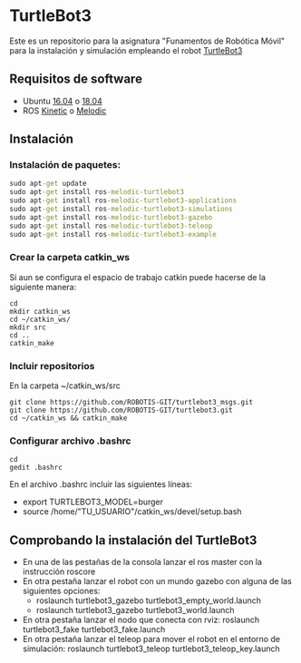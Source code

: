 # TurtleBot3
Este es un repositorio para la asignatura "Funamentos de Robótica Móvil" para la instalación y simulación empleando el robot [TurtleBot3](https://emanual.robotis.com/docs/en/platform/turtlebot3/overview/)

## Requisitos de software
* Ubuntu [16.04](https://releases.ubuntu.com/16.04/) o [18.04](https://releases.ubuntu.com/18.04/)
* ROS [Kinetic](http://wiki.ros.org/kinetic) o [Melodic](http://wiki.ros.org/melodic)

## Instalación
### Instalación de paquetes:
```bat
sudo apt-get update
sudo apt-get install ros-melodic-turtlebot3
sudo apt-get install ros-melodic-turtlebot3-applications
sudo apt-get install ros-melodic-turtlebot3-simulations
sudo apt-get install ros-melodic-turtlebot3-gazebo
sudo apt-get install ros-melodic-turtlebot3-teleop
sudo apt-get install ros-melodic-turtlebot3-example
```

### Crear la carpeta catkin_ws
Si aun se configura el espacio de trabajo catkin puede hacerse de la siguiente manera:
```
cd
mkdir catkin_ws
cd ~/catkin_ws/
mkdir src
cd ..
catkin_make
```
### Incluir repositorios
En la carpeta ~/catkin_ws/src
```
git clone https://github.com/ROBOTIS-GIT/turtlebot3_msgs.git
git clone https://github.com/ROBOTIS-GIT/turtlebot3.git
cd ~/catkin_ws && catkin_make
```
### Configurar archivo .bashrc
```
cd
gedit .bashrc
```
En el archivo .bashrc incluir las siguientes líneas:
* export TURTLEBOT3_MODEL=burger
* source /home/"TU_USUARIO"/catkin_ws/devel/setup.bash

## Comprobando la instalación del TurtleBot3
* En una de las pestañas de la consola lanzar el ros master con la instrucción roscore
* En otra pestaña lanzar el robot con un mundo gazebo con alguna de las siguientes opciones:
    * roslaunch turtlebot3_gazebo turtlebot3_empty_world.launch
    * roslaunch turtlebot3_gazebo turtlebot3_world.launch
* En otra pestaña lanzar el nodo que conecta con rviz: roslaunch turtlebot3_fake turtlebot3_fake.launch
* En otra pestaña lanzar el teleop para mover el robot en el entorno de simulación:
roslaunch turtlebot3_teleop turtlebot3_teleop_key.launch
